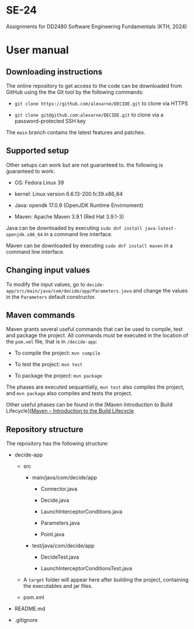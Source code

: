 # SE-24

Assignments for DD2480 Software Engineering Fundamentals (KTH, 2024) 



# User manual

## Downloading instructions

The online repository to get access to the code can be downloaded from GitHub using the the Git tool by the following commands:

- `git clone https://github.com/alexarne/DECIDE.git` to clone via HTTPS

- `git clone git@github.com:alexarne/DECIDE.git` to clone via a password-protected SSH key

The `main` branch contains the latest features and patches.



## Supported setup

Other setups can work but are not guaranteed to. the following is guaranteed to work:

- OS: Fedora Linux 39

- kernel: Linux version 6.6.13-200.fc39.x86_64

- Java: opendk 17.0.9 (OpenJDK Runtime Envirnoment)

- Maven: Apache Maven 3.9.1 (Red Hat 3.9.1-3)



Java can be downloaded by executing `sudo dnf install java-latest-openjdk.x86_64` in a command line interface.

Maven can be downloaded by executing `sudo dnf install maven` in a command line interface.



## Changing input values

To modify the input values, go to `decide-app/src/main/java/com/decide/app/Parameters.java` and change the values in the `Parameters` default constructor.



## Maven commands

Maven grants several useful commands that can be used to compile, test and package the project. All commands must be executed in the location of the `pom.xml` file, that is in `/decide-app`:

- To compile the project: `mvn compile`

- To test the project: `mvn test`

- To package the project: `mvn package`

The phases are executed sequantially, `mvn test` also compiles the project, and `mvn package` also compiles and tests the project.

Other useful phases can be found in the [Maven Introduction to Build Lifecycle]([Maven – Introduction to the Build Lifecycle](https://maven.apache.org/guides/introduction/introduction-to-the-lifecycle.html).



## Repository structure

The repository has the following structure:

- decide-app
  
  - src
    
    - main/java/com/decide/app
      
      - Connector.java
      
      - Decide.java
      
      - LaunchInterceptorConditions.java
      
      - Parameters.java
      
      - Point.java
    
    - test/java/com/decide/app
      
      - DecideTest.java
      
      - LaunchInterceptorConditionsTest.java
  
  - A `target` folder will appear here after building the project, containing the executables and jar files.
  
  - pom.xml

- README.md

- .gitignore
